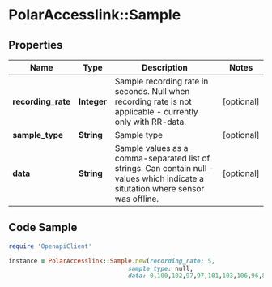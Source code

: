 # PolarAccesslink::Sample

## Properties

Name | Type | Description | Notes
------------ | ------------- | ------------- | -------------
**recording_rate** | **Integer** | Sample recording rate in seconds. Null when recording rate is not applicable - currently only with RR-data. | [optional]
**sample_type** | **String** | Sample type | [optional]
**data** | **String** | Sample values as a comma-separated list of strings. Can contain null -values which indicate a situtation where sensor was offline. | [optional]

## Code Sample

```ruby
require 'OpenapiClient'

instance = PolarAccesslink::Sample.new(recording_rate: 5,
                                 sample_type: null,
                                 data: 0,100,102,97,97,101,103,106,96,89,88,87,98,108,113,112,114,115,118,121,121,121,121,123,117,119,122)
```


